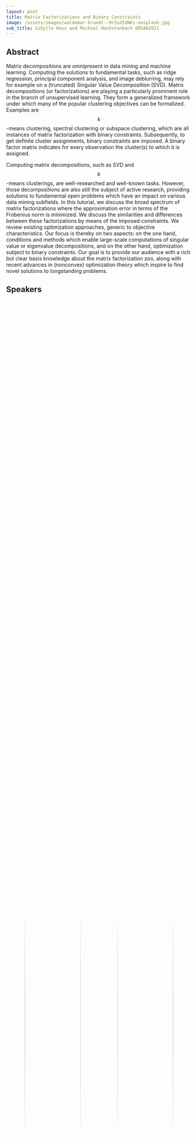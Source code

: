 ```yaml
---
layout: post
title: Matrix Factorizations and Binary Constraints
image: /assets/images/waldemar-brandt--9r5id5dNKs-unsplash.jpg
sub_title: Sibylle Hess and Michiel Hochstenbach @DSAA2021
---
```

## Abstract
Matrix decompositions are omnipresent in data mining and machine learning. Computing the solutions to fundamental tasks, such as ridge regression, principal component analysis, and image deblurring, may rely for example on a (truncated) Singular Value Decomposition (SVD). Matrix decompositions (or factorizations) are playing a particularly prominent role in the branch of unsupervised learning. They form a generalized framework under which many of the popular clustering objectives can be formalized. Examples are $$k$$-means clustering, spectral clustering or subspace clustering, which are all instances of matrix factorization with binary constraints. Subsequently, to get definite cluster assignments, binary constraints are imposed. A binary factor matrix indicates for every observation the cluster(s) to which it is assigned.    

Computing matrix decompositions, such as SVD and $$k$$-means clusterings, are well-researched and well-known tasks. However, those decompositions are also still the subject of active research, providing solutions to fundamental open problems which have an impact on various data mining subfields. 
In this tutorial, we discuss the broad spectrum of matrix factorizations where the approximation error in terms of the Frobenius norm is minimized. We discuss the similarities and differences between these factorizations by means of the imposed constraints. 
We review existing optimization approaches, generic to objective characteristics. Our focus is thereby on two aspects: on the one hand, conditions and methods which enable large-scale computations of singular value or eigenvalue decompositions, and on the other hand, optimization subject to binary constraints. Our goal is to provide our audience with a rich but clear basis knowledge about the matrix factorization zoo, along with recent advances in (nonconvex) optimization theory which inspire to find novel solutions to longstanding problems.

## Speakers
<p style="float: left; text-align: center; width: 30%; margin-left:10%; margin-bottom: 0.5em;"><a href="https://research.tue.nl/en/persons/sibylle-hess"><img src="{{ site.url }}{{ site.baseurl }}/assets/images/meEggSquare.jpg" alt="" style="width: 100%;border-radius:50%"></a>Sibylle Hess</p>
<p style="float: right; text-align: center;  width: 30%; margin-right:10%;margin-bottom: 0.5em;"><a href="https://www.tue.nl/en/research/researchers/michiel-hochstenbach/"><img src="{{ site.url }}{{ site.baseurl }}/assets/images/michielSquare.jpg" style="width: 100%;border-radius:50%"></a>Michiel Hochstenbach</p>
<div style="clear: both;"></div>

## Outline
* Singular Value Decomposition (SVD) 
  * Truncated SVD and Principal Components Analysis (PCA)
  * Connections to Eigendecompositions
  * Optimization
    * Numerical methods for small- and large-scale problems

* Nonnegative Matrix Factorization (NMF)
  * Parts-based representation, soft-orthogonality of solutions
  * Optimization 
    * Multiplicative updates
    * Proximal gradient descent
    * Proximal stochastic gradient descent
* Factorizations where one matrix is constrained to binary values
  * (kernel) $$k$$-means
  * Minimum cuts and spectral clustering
  * Optimization 
    * Lloyd's alternating minimization
    * The spectral relaxation: from SVD to clustering
* Factorizations where two matrices are constrained to binary values
  * Biclustering of real-valued data: tri-factorizations and bipartite graph cuts
  * Biclustering of binary data: binary and Boolean matrix factorization
  * Optimization
    * Variants of Lloyd's alternating minimization
    * The (soft)-orthogonal relaxation: from NMF to biclustering
    * The spectral relaxation: from SVD to biclustering
    * Nonbinary penalization: numerical optimization for approximately binary solutions
* Conclusions and Outlook



